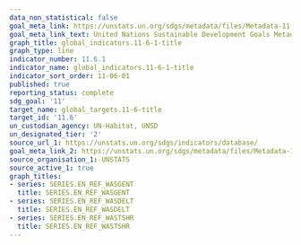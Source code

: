 ```yaml
---
data_non_statistical: false
goal_meta_link: https://unstats.un.org/sdgs/metadata/files/Metadata-11-06-01.pdf
goal_meta_link_text: United Nations Sustainable Development Goals Metadata (pdf 2066kB)
graph_title: global_indicators.11-6-1-title
graph_type: line
indicator_number: 11.6.1
indicator_name: global_indicators.11-6-1-title
indicator_sort_order: 11-06-01
published: true
reporting_status: complete
sdg_goal: '11'
target_name: global_targets.11-6-title
target_id: '11.6'
un_custodian_agency: UN-Habitat, UNSD
un_designated_tier: '2'
source_url_1: https://unstats.un.org/sdgs/indicators/database/
goal_meta_link_2: https://unstats.un.org/sdgs/metadata/files/Metadata-11-06-01.pdf
source_organisation_1: UNSTATS
source_active_1: true
graph_titles:
- series: SERIES.EN_REF_WASGENT
  title: SERIES.EN_REF_WASGENT
- series: SERIES.EN_REF_WASDELT
  title: SERIES.EN_REF_WASDELT
- series: SERIES.EN_REF_WASTSHR
  title: SERIES.EN_REF_WASTSHR
---
```

